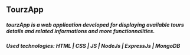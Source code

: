 ## TourzApp

##### tourzApp is a web application developed for displaying available tours details and related informations and more functionnalities.

##### Used technologies: HTML | CSS | JS | NodeJs | ExpressJs | MongoDB
